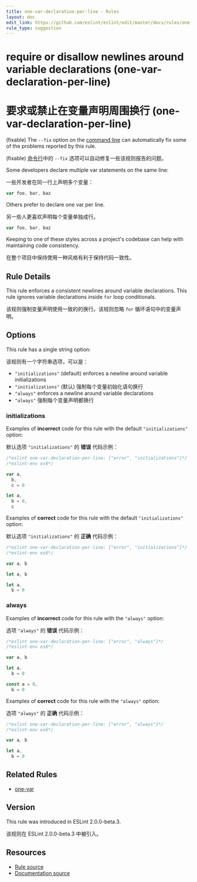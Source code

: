 ```yaml
---
title: one-var-declaration-per-line - Rules
layout: doc
edit_link: https://github.com/eslint/eslint/edit/master/docs/rules/one-var-declaration-per-line.md
rule_type: suggestion
---
```


<!-- Note: No pull requests accepted for this file. See README.md in the root directory for details. -->

# require or disallow newlines around variable declarations (one-var-declaration-per-line)

# 要求或禁止在变量声明周围换行 (one-var-declaration-per-line)

(fixable) The `--fix` option on the [command line](../user-guide/command-line-interface#fixing-problems) can automatically fix some of the problems reported by this rule.

(fixable) [命令行](../user-guide/command-line-interface#fixing-problems)中的 `--fix` 选项可以自动修复一些该规则报告的问题。

Some developers declare multiple var statements on the same line:

一些开发者在同一行上声明多个变量：

```js
var foo, bar, baz
```

Others prefer to declare one var per line.

另一些人更喜欢声明每个变量单独成行。

```js
var foo, bar, baz
```

Keeping to one of these styles across a project's codebase can help with maintaining code consistency.

在整个项目中保持使用一种风格有利于保持代码一致性。

## Rule Details

This rule enforces a consistent newlines around variable declarations. This rule ignores variable declarations inside `for` loop conditionals.

该规则强制变量声明使用一致的的换行。该规则忽略 `for` 循环语句中的变量声明。

## Options

This rule has a single string option:

该规则有一个字符串选项，可以是：

- `"initializations"` (default) enforces a newline around variable initializations
- `"initializations"` (默认) 强制每个变量初始化语句换行
- `"always"` enforces a newline around variable declarations
- `"always"` 强制每个变量声明都换行

### initializations

Examples of **incorrect** code for this rule with the default `"initializations"` option:

默认选项 `"initializations"` 的 **错误** 代码示例：

```js
/*eslint one-var-declaration-per-line: ["error", "initializations"]*/
/*eslint-env es6*/

var a,
  b,
  c = 0

let a,
  b = 0,
  c
```

Examples of **correct** code for this rule with the default `"initializations"` option:

默认选项 `"initializations"` 的 **正确** 代码示例：

```js
/*eslint one-var-declaration-per-line: ["error", "initializations"]*/
/*eslint-env es6*/

var a, b

let a, b

let a,
  b = 0
```

### always

Examples of **incorrect** code for this rule with the `"always"` option:

选项 `"always"` 的 **错误** 代码示例：

```js
/*eslint one-var-declaration-per-line: ["error", "always"]*/
/*eslint-env es6*/

var a, b

let a,
  b = 0

const a = 0,
  b = 0
```

Examples of **correct** code for this rule with the `"always"` option:

选项 `"always"` 的 **正确** 代码示例：

```js
/*eslint one-var-declaration-per-line: ["error", "always"]*/
/*eslint-env es6*/

var a, b

let a,
  b = 0
```

## Related Rules

- [one-var](https://cn.eslint.org/docs/rules/one-var)

## Version

This rule was introduced in ESLint 2.0.0-beta.3.

该规则在 ESLint 2.0.0-beta.3 中被引入。

## Resources

- [Rule source](https://github.com/eslint/eslint/tree/master/lib/rules/one-var-declaration-per-line.js)
- [Documentation source](https://github.com/eslint/eslint/tree/master/docs/rules/one-var-declaration-per-line.md)
